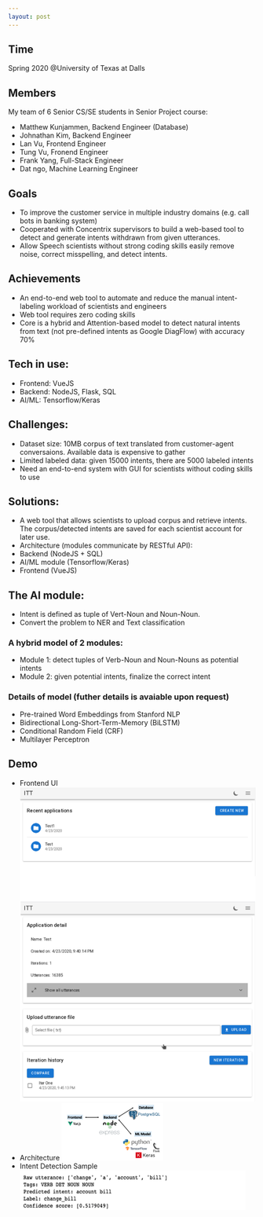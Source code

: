 ```yaml
---
layout: post
---
```


## Time
Spring 2020 @University of Texas at Dalls

## Members
My team of 6 Senior CS/SE students in Senior Project course:
* Matthew Kunjammen, Backend Engineer (Database)
* Johnathan Kim, Backend Engineer
* Lan Vu, Frontend Engineer
* Tung Vu, Fronend Engineer
* Frank Yang, Full-Stack Engineer
* Dat ngo, Machine Learning Engineer

## Goals
* To improve the customer service in multiple industry domains (e.g. call bots in banking system)
* Cooperated with Concentrix supervisors to build a web-based tool to detect and generate intents withdrawn from given utterances.
* Allow Speech scientists without strong coding skills easily remove noise, correct misspelling, and detect intents. 

## Achievements
* An end-to-end web tool to automate and reduce the manual intent-labeling workload of scientists and engineers
* Web tool requires zero coding skills
* Core is a hybrid and Attention-based model to detect natural intents from text (not pre-defined intents as Google DiagFlow) with accuracy 70%


## Tech in use:
* Frontend: VueJS
* Backend: NodeJS, Flask, SQL
* AI/ML: Tensorflow/Keras

## Challenges:
* Dataset size: 10MB corpus of text translated from customer-agent conversaions. Available data is expensive to gather
* Limited labeled data: given 15000 intents, there are 5000 labeled intents
* Need an end-to-end system with GUI for scientists without coding skills to use

## Solutions:
* A web tool that allows scientists to upload corpus and retrieve intents. The corpus/detected intents are saved for each scientist account for later use.
* Architecture (modules communicate by RESTful API): 
* Backend (NodeJS + SQL)
* AI/ML module (Tensorflow/Keras)
* Frontend (VueJS)

## The AI module:
* Intent is defined as tuple of Vert-Noun and Noun-Noun.
* Convert the problem to NER and Text classification

### A hybrid model of 2 modules:
* Module 1: detect tuples of Verb-Noun and Noun-Nouns as potential intents
* Module 2: given potential intents, finalize the correct intent

### Details of model (futher details is avaiable upon request)
* Pre-trained Word Embeddings from Stanford NLP
* Bidirectional Long-Short-Term-Memory (BiLSTM)
* Conditional Random Field (CRF)
* Multilayer Perceptron

## Demo
* Frontend UI
 ![Frontend UI](/assets/web_app.png)
* Architecture
 ![Architecure](/assets/itt_architecture.png)
* Intent Detection Sample
 ![Intent Detection](/assets/intent_sample.png) 
